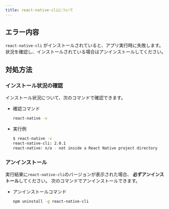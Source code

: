 ```yaml
---
title: react-native-cliについて
---
```


## エラー内容

`react-native-cli` がインストールされていると、アプリ実行時に失敗します。状況を確認し、インストールされている場合はアンインストールしてください。

## 対処方法

### インストール状況の確認

インストール状況について、次のコマンドで確認できます。

- 確認コマンド

  ```bash
  react-native -v
  ```

- 実行例

  ```bash
  $ react-native -v
  react-native-cli: 2.0.1
  react-native: n/a - not inside a React Native project directory
  ```

### アンインストール

実行結果に`react-native-cli`のバージョンが表示された場合、 **必ずアンインストール**してください。
次のコマンドでアンインストールできます。

- アンインストールコマンド

  ```bash
  npm uninstall -g react-native-cli
  ```
